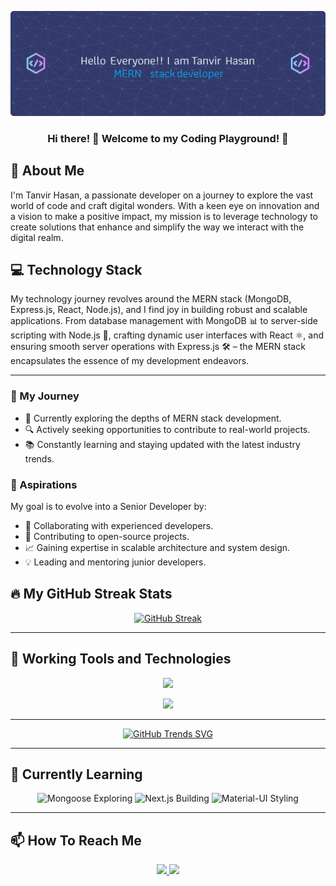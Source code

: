 ![banner](https://github.com/FSD-Tanvir/FSD-Tanvir/blob/main/github-header-image.png)

<h3 align="center">
  Hi there! 👋 Welcome to my Coding Playground! 🚀
</h3>

## 👋 About Me

<p>
  I'm Tanvir Hasan, a passionate developer on a journey to explore the vast world of code and craft digital wonders. With a keen eye on innovation and a vision to make a positive impact, my mission is to leverage technology to create solutions that enhance and simplify the way we interact with the digital realm.
</p>

## 💻 Technology Stack

<p>
  My technology journey revolves around the MERN stack (MongoDB, Express.js, React, Node.js), and I find joy in building robust and scalable applications. From database management with MongoDB 📊 to server-side scripting with Node.js 🚀, crafting dynamic user interfaces with React ⚛️, and ensuring smooth server operations with Express.js 🛠️ – the MERN stack encapsulates the essence of my development endeavors.
</p>

---

### 🚀 My Journey

- 🌱 Currently exploring the depths of MERN stack development.
- 🔍 Actively seeking opportunities to contribute to real-world projects.
- 📚 Constantly learning and staying updated with the latest industry trends.

### 🌟 Aspirations

My goal is to evolve into a Senior Developer by:

- 🤝 Collaborating with experienced developers.
- 🚀 Contributing to open-source projects.
- 📈 Gaining expertise in scalable architecture and system design.
- 💡 Leading and mentoring junior developers.

## 🔥 My GitHub Streak Stats

<div align='center'>

  [![GitHub Streak](https://github-readme-streak-stats.herokuapp.com?user=FSD-Tanvir&theme=prussian)](https://git.io/streak-stats)
</div>

---

## 🚀 Working Tools and Technologies

<div align="center">
  <p>
    <a href="#" alt="JavaScript, React, Tailwind CSS, HTML, Firebase">
      <img src="https://skillicons.dev/icons?i=js,react,tailwind,css,html,firebase" />
    </a>
  </p>

  <p>
    <a href="#" alt="Node.js, MongoDB, Express, Git, GitHub, Vercel">
      <img src="https://skillicons.dev/icons?i=nodejs,mongodb,express,git,github,vercel" />
    </a>
  </p>
</div>

---


<div align='center'>

  [![GitHub Trends SVG](https://api.githubtrends.io/user/svg/FSD-Tanvir/langs?time_range=one_year&compact=True&theme=bright_lights)](https://githubtrends.io)
</div>

---

## 🌱 Currently Learning

<div align="center">
  <p>
    <img src="https://img.shields.io/badge/Mongoose-Exploring-880000?style=for-the-badge&logo=node.js&logoColor=white" alt="Mongoose Exploring" />
    <img src="https://img.shields.io/badge/Next.js-Building-000000?style=for-the-badge&logo=next.js&logoColor=white" alt="Next.js Building" />
    <img src="https://img.shields.io/badge/Material--UI-Styling-0081CB?style=for-the-badge&logo=material-ui&logoColor=white" alt="Material-UI Styling" />
  </p>
</div>

---

## 📫 How To Reach Me

<div align="center">
  <a href="https://www.linkedin.com/in/fsd-tanvir" alt="LinkedIn">
    <img src="https://img.shields.io/badge/LinkedIn-Connect-blue?logo=linkedin" />
  </a>
  
  <a href="mailto:tanvirfsd1@gmail.com" alt="Email">
    <img src="https://img.shields.io/badge/Email-Send%20a%20Message-red?logo=gmail" />
  </a>
</div>
